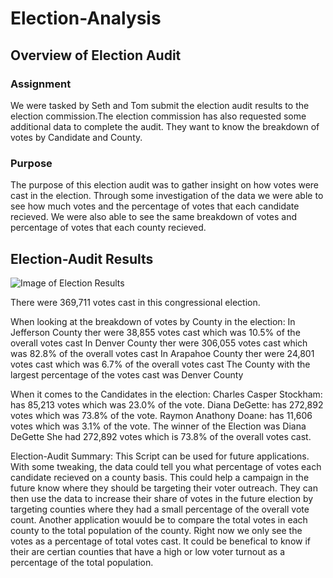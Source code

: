 # Election-Analysis
## Overview of Election Audit

### Assignment
We were tasked by Seth and Tom submit the election audit results to the election commission.The election commission has also requested some additional data to complete the audit. They want to know the breakdown of votes by Candidate and County. 

### Purpose
The purpose of this election audit was to gather insight on how votes were cast in the election. Through some investigation of the data we were able to see how much votes and the percentage of votes that each candidate recieved. We were also able to see the same breakdown of votes and percentage of votes that each county recieved. 

## Election-Audit Results 

![Image of Election Results]()

There were 369,711 votes cast in this congressional election.

When looking at the breakdown of votes by County in the election:
In Jefferson County ther were 38,855 votes cast which was 10.5% of the overall votes cast
In Denver County ther were 306,055 votes cast which was 82.8% of the overall votes cast
In Arapahoe County ther were 24,801 votes cast which was 6.7% of the overall votes cast
The County with the largest percentage of the votes cast was Denver County

When it comes to the Candidates in the election:
Charles Casper Stockham: has 85,213 votes which was 23.0% of the vote. 
Diana DeGette: has 272,892 votes which was 73.8% of the vote. 
Raymon Anathony Doane: has 11,606 votes which was 3.1% of the vote. 
The winner of the Election was Diana DeGette
She had 272,892 votes which is 73.8% of the overall votes cast. 

Election-Audit Summary: 
This Script can be used for future applications. 
With some tweaking, the data could tell you what percentage of votes each candidate recieved on a county basis. This could help a campaign in the future know where they should be targeting their voter outreach. They can then use the data to increase their share of votes in the future election by targeting counties where they had a small percentage of the overall vote count. 
Another application wouuld be to compare the total votes in each county to the total population of the county. Right now we only see the votes as a percentage of total votes cast. It could be benefical to know if their are certian counties that have a high or low voter turnout as a percentage of the total population. 
